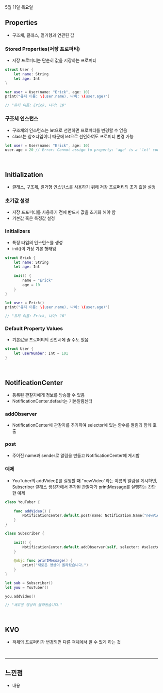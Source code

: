 5월 11일 목요일

## Properties
- 구조체, 클래스, 열거형과 연관된 값

### Stored Properties(저장 프로퍼티)
- 저장 프로퍼티는 단순히 값을 저장하는 프로퍼티
```swift
struct User {
    let name: String
    let age: Int
}

var user = User(name: "Erick", age: 10)
print("유저 이름: \(user.name), 나이: \(user.age)")

// "유저 이름: Erick, 나이: 10"
```

### 구조체 인스턴스
- 구조체의 인스턴스는 let으로 선언하면 프로퍼티를 변경할 수 없음
- class는 참조타입이니 때문에 let으로 선언하여도 프로퍼티 변경 가능
```swift
let user = User(name: "Erick", age: 10)
user.age = 20 // Error: Cannot assign to property: 'age' is a 'let' constant
```

</br>

## Initialization
- 클래스, 구조체, 열거형 인스턴스를 사용하기 위해 저장 프로퍼티의 초기 값을 설정

### 초기값 설정
- 저장 프포퍼티를 사용하기 전에 반드시 값을 초기화 해야 함
- 기본값 혹은 특정값 설정

### Initializers
- 특정 타입의 인스턴스를 생성
- init()이 가장 기본 형태임
```swift
struct Erick {
    let name: String
    let age: Int
    
    init() {
        name = "Erick"
        age = 10
    }
}

let user = Erick()
print("유저 이름: \(user.name), 나이: \(user.age)")

// "유저 이름: Erick, 나이: 10"
```

### Default Property Values
- 기본값을 프로퍼티의 선언시에 줄 수도 있음
```swift
struct User {
    let userNumber: Int = 101
}
```

</br>

## NotificationCenter
- 등록된 관찰자에게 정보를 방송할 수 있음
- NotificationCenter.default는 기본알림센터

### addObserver
- NotificationCenter에 관찰자를 추가하여 selector에 있는 함수를 알림과 함께 호출

### post
- 주어진 name과 sender로 알림을 만들고 NotificationCenter에 게시함

### 예제
- YouTuber의 addVideo()를 실행할 때 "newVideo"라는 이름의 알람을 게시하면, Subscriber 클래스 생성자에서 추가된 관찰자가 printMessage를 실행하는 간단한 예제

```swift
class YouTuber {
    
    func addVideo() {
        NotificationCenter.default.post(name: Notification.Name("newVideo"), object: nil)
    }
}

class Subscriber {
    
    init() {
        NotificationCenter.default.addObserver(self, selector: #selector(printMessage), name: Notification.Name("newVideo"), object: nil)
    }
    
    @objc func printMessage() {
        print("새로운 영상이 올라왔습니다.")
    }
}

let sub = Subscriber()
let you = YouTuber()

you.addVideo()

// "새로운 영상이 올라왔습니다."
```

</br>

## KVO
- 객체의 프로퍼티가 변경되면 다른 객체에서 알 수 있게 하는 것

</br>

---
## 느낀점
- 내용

